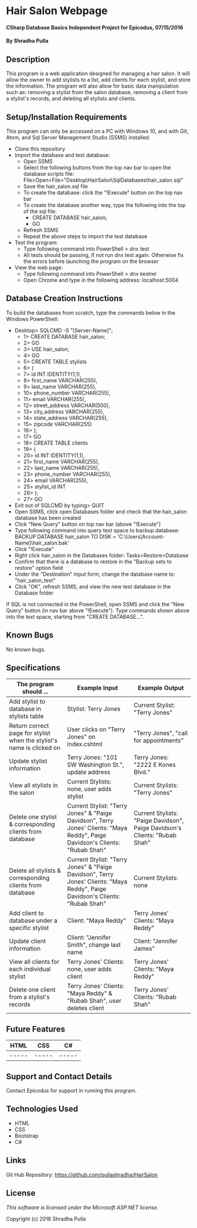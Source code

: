 # Hair Salon Webpage

#### CSharp Database Basics Independent Project for Epicodus, 07/15/2016

#### By Shradha Pulla

## Description

This program is a web application designed for managing a hair salon. It will allow the owner to add stylists to a list, add clients for each stylist, and store the information. The program will also allow for basic data manipulation such as: removing a stylist from the salon database, removing a client from a stylist's records, and deleting all stylists and clients.

## Setup/Installation Requirements

This program can only be accessed on a PC with Windows 10, and with Git, Atom, and Sql Server Management Studio (SSMS) installed.

* Clone this repository
* Import the database and test database:
  * Open SSMS
  * Select the following buttons from the top nav bar to open the database scripts file: File>Open>File>"Desktop\HairSalon\SqlDatabases\hair_salon.sql"
  * Save the hair_salon.sql file
  * To create the database: click the "!Execute" button on the top nav bar
  * To create the database another way, type the following into the top of the sql file:
    * CREATE DATABASE hair_salon;
    * GO
  * Refresh SSMS
  * Repeat the above steps to import the test database
* Test the program:
  * Type following command into PowerShell > dnx test
  * All tests should be passing, if not run dnx test again. Otherwise fix the errors before launching the program on the browser
* View the web page:
  * Type following command into PowerShell > dnx kestrel
  * Open Chrome and type in the following address: localhost:5004

## Database Creation Instructions

To build the databases from scratch, type the commands below in the Windows PowerShell:
  * Desktop> SQLCMD -S "[Server-Name]";
    * 1> CREATE DATABASE hair_salon;
    * 2> GO
    * 3> USE hair_salon;
    * 4> GO
    * 5> CREATE TABLE stylists
    * 6>  (
    * 7>  id INT IDENTITY(1,1),
    * 8>  first_name VARCHAR(255),
    * 9>  last_name VARCHAR(255),
    * 10> phone_number VARCHAR(255),
    * 11> email VARCHAR(255),
    * 12> street_address VARCHAR(500),
    * 13> city_address VARCHAR(255),
    * 14> state_address VARCHAR(255),
    * 15> zipcode VARCHAR(255)
    * 16> );
    * 17> GO
    * 18> CREATE TABLE clients
    * 19> (
    * 20> id INT IDENTITY(1,1),
    * 21> first_name VARCHAR(255),
    * 22> last_name VARCHAR(255),
    * 23> phone_number VARCHAR(255),
    * 24> email VARCHAR(255),
    * 25> stylist_id INT
    * 26> );
    * 27> GO
  * Exit out of SQLCMD by typing> QUIT
  * Open SSMS, click open Databases folder and check that the hair_salon database has been created
  * Click "New Query" button on top nav bar (above "!Execute")
  * Type following command into query text space to backup database: BACKUP DATABASE hair_salon TO DISK = 'C:\Users\[Account-Name]\hair_salon.bak'
  * Click "!Execute"
  * Right click hair_salon in the Databases folder: Tasks>Restore>Database
  * Confirm that there is a database to restore in the "Backup sets to restore" option field
  * Under the "Destination" input form, change the database name to: "hair_salon_test"
  * Click "OK", refresh SSMS, and view the new test database in the Database folder

If SQL is not connected in the PowerShell, open SSMS and click the "New Query" button (in nav bar above "!Execute"). Type commands shown above into the text space, starting from "CREATE DATABASE...".

## Known Bugs

No known bugs.

## Specifications

The program should ... | Example Input | Example Output
----- | ----- | -----
Add stylist to database in stylists table | Stylist: Terry Jones | Current Stylist: "Terry Jones"
Return correct page for stylist when the stylist's name is clicked on | User clicks on "Terry Jones" on index.cshtml | "Terry Jones", "call for appointments"
Update stylist information | Terry Jones: "101 SW Washington St.", update address | Terry Jones: "2222 E Kones Blvd."
View all stylists in the salon | Current Stylists: none, user adds stylist| Current Stylists: "Terry Jones"
Delete one stylist & corresponding clients from database | Current Stylist: "Terry Jones" & "Paige Davidson", Terry Jones' Clients: "Maya Reddy", Paige Davidson's Clients: "Rubab Shah" | Current Stylists: "Paige Davidson", Paige Davidson's Clients: "Rubab Shah"
Delete all stylists & corresponding clients from database | Current Stylist: "Terry Jones" & "Paige Davidson", Terry Jones' Clients: "Maya Reddy", Paige Davidson's Clients: "Rubab Shah" | Current Stylists: none
Add client to database under a specific stylist | Client: "Maya Reddy" | Terry Jones' Clients: "Maya Reddy"
Update client information | Client: "Jennifer Smith", change last name | Client: "Jennifer James"
View all clients for each individual stylist | Terry Jones' Clients: none, user adds client | Terry Jones' Clients: "Maya Reddy"
Delete one client from a stylist's records | Terry Jones' Clients: "Maya Reddy" & "Rubab Shah", user deletes client| Terry Jones' Clients: "Rubab Shah"

## Future Features

HTML | CSS | C#
----- | ----- | -----
----- | ----- | -----

## Support and Contact Details

Contact Epicodus for support in running this program.

## Technologies Used

* HTML
* CSS
* Bootstrap
* C#

## Links

Git Hub Repository: https://github.com/pullashradha/HairSalon

## License

*This software is licensed under the Microsoft ASP.NET license.*

Copyright (c) 2016 Shradha Pulla
